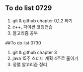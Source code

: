 ## To do list 0729
1. git & github chapter 0,1,2 하기 
2. c++, 파이썬 코딩연습
3. 알고리즘 공부

##To do list 0730
1. git & github chapter 3 
2. java 15주 스터디 계획 4주로 줄이기 
3. 정렬 알고리즘 정리 
